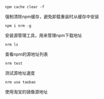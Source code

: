     npm cache clear -f
强制清除npm缓存，避免卸载重装时从缓存中安装

    npm i nrm -g
安装源管理工具，用来管理npm下载地址

    nrm ls
查看npm的源地址列表

    nrm test 
测试源地址速度

    nrm use taobao
使用淘宝的镜像源地址